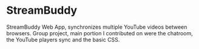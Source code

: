 # StreamBuddy
StreamBuddy Web App, synchronizes multiple YouTube videos between browsers. Group project, main portion I contributed on were the chatroom, the YouTube players sync and the basic CSS.

